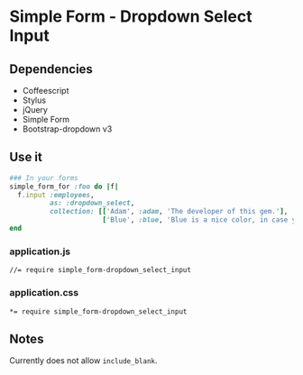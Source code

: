 Simple Form - Dropdown Select Input
=======

## Dependencies
- Coffeescript
- Stylus
- jQuery
- Simple Form
- Bootstrap-dropdown v3

## Use it

```ruby
### In your forms
simple_form_for :foo do |f|
  f.input :employees,
          as: :dropdown_select,
          collection: [['Adam', :adam, 'The developer of this gem.'],
                       ['Blue', :blue, 'Blue is a nice color, in case you were wondering.']]
end
```

### application.js
```
//= require simple_form-dropdown_select_input
```

### application.css
```
*= require simple_form-dropdown_select_input
```

## Notes
Currently does not allow `include_blank`.
